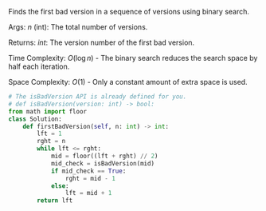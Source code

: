 Finds the first bad version in a sequence of versions using binary search.

Args:
    $n$ (int): The total number of versions.

Returns:
    $int$: The version number of the first bad version.

Time Complexity:
    $O(\log n)$ - The binary search reduces the search space by half each iteration.

Space Complexity:
    $O(1)$ - Only a constant amount of extra space is used.

```Python
# The isBadVersion API is already defined for you.
# def isBadVersion(version: int) -> bool:
from math import floor
class Solution:
    def firstBadVersion(self, n: int) -> int:
        lft = 1
        rght = n
        while lft <= rght:
            mid = floor((lft + rght) // 2)
            mid_check = isBadVersion(mid)
            if mid_check == True:
                rght = mid - 1
            else:
                lft = mid + 1
        return lft
```